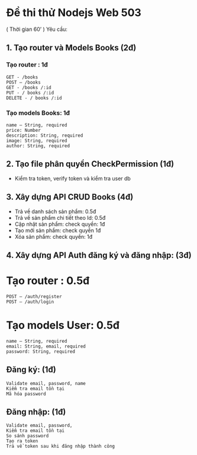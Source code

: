 # Đề thi thử Nodejs Web 503

( Thời gian 60’ )
Yêu cầu:

## 1. Tạo router và Models Books (2đ)

### Tạo router : 1đ

    GET - /books
    POST – /books
    GET - /books /:id
    PUT - / books /:id
    DELETE - / books /:id

### Tạo models Books: 1đ

    name – String, required
    price: Number
    description: String, required
    image: String, required
    author: String, required

## 2. Tạo file phân quyền CheckPermission (1đ)

- Kiểm tra token, verify token và kiểm tra user db

## 3. Xây dựng API CRUD Books (4đ)

- Trả về danh sách sản phẩm: 0.5đ
- Trả về sản phẩm chi tiết theo Id: 0.5đ
- Cập nhật sản phẩm: check quyền: 1đ
- Tạo mới sản phẩm: check quyền 1đ
- Xóa sản phẩm: check quyền: 1đ

## 4. Xây dựng API Auth đăng ký và đăng nhập: (3đ)

# Tạo router : 0.5đ

    POST – /auth/register
    POST – /auth/login

# Tạo models User: 0.5đ

    name – String, required
    email: String, email, required
    password: String, required

## Đăng ký: (1đ)

    Validate email, password, name
    Kiểm tra email tồn tại
    Mã hóa password

## Đăng nhập: (1đ)

    Validate email, password,
    Kiểm tra email tồn tại
    So sánh password
    Tạo ra token
    Trả về token sau khi đăng nhập thành công
